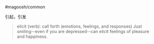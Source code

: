 #magoosh/common

引起，引发

> elicit (verb): call forth (emotions, feelings, and responses) 
Just smiling--even if you are depressed--can elicit feelings of pleasure and happiness. 

